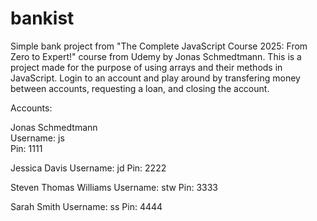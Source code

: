 # bankist
Simple bank project from "The Complete JavaScript Course 2025: From Zero to Expert!" course from Udemy by Jonas Schmedtmann.
This is a project made for the purpose of using arrays and their methods in JavaScript.
Login to an account and play around by transfering money between accounts, requesting a loan, and closing the account.

Accounts:

Jonas Schmedtmann  
Username: js  
Pin: 1111  

Jessica Davis
Username: jd
Pin: 2222

Steven Thomas Williams
Username: stw
Pin: 3333

Sarah Smith
Username: ss
Pin: 4444
